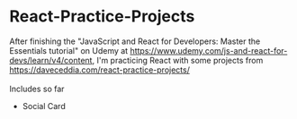 # React-Practice-Projects
 After finishing the "JavaScript and React for Developers: Master the Essentials tutorial" on Udemy at https://www.udemy.com/js-and-react-for-devs/learn/v4/content, I'm practicing React with some projects from https://daveceddia.com/react-practice-projects/ <br> <br>
Includes so far 
 - Social Card
